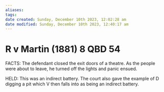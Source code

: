 ```yaml
---
aliases: 
tags: 
date created: Sunday, December 10th 2023, 12:02:28 am
date modified: Sunday, December 10th 2023, 12:40:17 am
---
```


# R v Martin (1881) 8 QBD 54

FACTS: The defendant closed the exit doors of a theatre. As the people were about to leave, he turned off the lights and panic ensued.

HELD: This was an indirect battery. The court also gave the example of D digging a pit which V then falls into as being an indirect battery.
